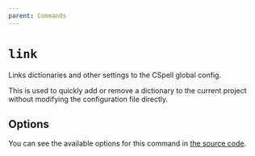 ```yaml
---
parent: Commands
---
```


# `link`

Links dictionaries and other settings to the CSpell global config.

This is used to quickly add or remove a dictionary to the current project without modifying the configuration file directly.

## Options

<!-- Do not copy paste options here, as it can and will become out of date. Instead, use a script in CI to automatically generate Markdown content from the source code directly. -->

You can see the available options for this command in [the source code](https://github.com/streetsidesoftware/cspell/blob/main/packages/cspell/src/commandLink.ts).
